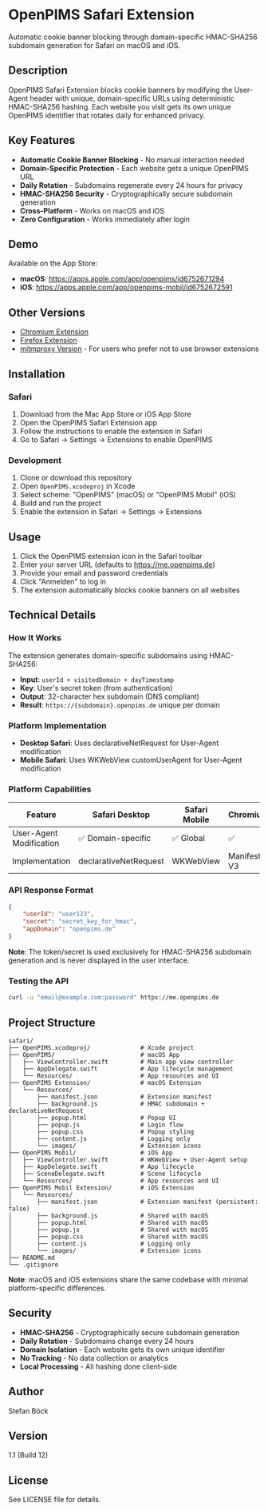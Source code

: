 # OpenPIMS Safari Extension

Automatic cookie banner blocking through domain-specific HMAC-SHA256 subdomain generation for Safari on macOS and iOS.

## Description

OpenPIMS Safari Extension blocks cookie banners by modifying the User-Agent header with unique, domain-specific URLs using deterministic HMAC-SHA256 hashing. Each website you visit gets its own unique OpenPIMS identifier that rotates daily for enhanced privacy.

## Key Features

- **Automatic Cookie Banner Blocking** - No manual interaction needed
- **Domain-Specific Protection** - Each website gets a unique OpenPIMS URL
- **Daily Rotation** - Subdomains regenerate every 24 hours for privacy
- **HMAC-SHA256 Security** - Cryptographically secure subdomain generation
- **Cross-Platform** - Works on macOS and iOS
- **Zero Configuration** - Works immediately after login

## Demo

Available on the App Store:
- **macOS**: https://apps.apple.com/app/openpims/id6752671294
- **iOS**: https://apps.apple.com/app/openpims-mobil/id6752672591

## Other Versions

- [Chromium Extension](https://github.com/openpims/chromium)
- [Firefox Extension](https://github.com/openpims/firefox)
- [mitmproxy Version](https://github.com/openpims/mitmproxy) - For users who prefer not to use browser extensions

## Installation

### Safari
1. Download from the Mac App Store or iOS App Store
2. Open the OpenPIMS Safari Extension app
3. Follow the instructions to enable the extension in Safari
4. Go to Safari → Settings → Extensions to enable OpenPIMS

### Development
1. Clone or download this repository
2. Open `OpenPIMS.xcodeproj` in Xcode
3. Select scheme: "OpenPIMS" (macOS) or "OpenPIMS Mobil" (iOS)
4. Build and run the project
5. Enable the extension in Safari → Settings → Extensions

## Usage

1. Click the OpenPIMS extension icon in the Safari toolbar
2. Enter your server URL (defaults to https://me.openpims.de)
3. Provide your email and password credentials
4. Click "Anmelden" to log in
5. The extension automatically blocks cookie banners on all websites

## Technical Details

### How It Works
The extension generates domain-specific subdomains using HMAC-SHA256:
- **Input**: `userId + visitedDomain + dayTimestamp`
- **Key**: User's secret token (from authentication)
- **Output**: 32-character hex subdomain (DNS compliant)
- **Result**: `https://{subdomain}.openpims.de` unique per domain

### Platform Implementation
- **Desktop Safari**: Uses declarativeNetRequest for User-Agent modification
- **Mobile Safari**: Uses WKWebView customUserAgent for User-Agent modification

### Platform Capabilities
| Feature | Safari Desktop | Safari Mobile | Chromium | Firefox |
|---------|----------------|---------------|----------|---------|
| User-Agent Modification | ✅ Domain-specific | ✅ Global | ✅ | ✅ |
| Implementation | declarativeNetRequest | WKWebView | Manifest V3 | Manifest V2 |

### API Response Format
```json
{
    "userId": "user123",
    "secret": "secret_key_for_hmac",
    "appDomain": "openpims.de"
}
```

**Note**: The token/secret is used exclusively for HMAC-SHA256 subdomain generation and is never displayed in the user interface.

### Testing the API
```bash
curl -u "email@example.com:password" https://me.openpims.de
```

## Project Structure

```
safari/
├── OpenPIMS.xcodeproj/              # Xcode project
├── OpenPIMS/                        # macOS App
│   ├── ViewController.swift         # Main app view controller
│   ├── AppDelegate.swift            # App lifecycle management
│   └── Resources/                   # App resources and UI
├── OpenPIMS Extension/              # macOS Extension
│   └── Resources/
│       ├── manifest.json            # Extension manifest
│       ├── background.js            # HMAC subdomain + declarativeNetRequest
│       ├── popup.html               # Popup UI
│       ├── popup.js                 # Login flow
│       ├── popup.css                # Popup styling
│       ├── content.js               # Logging only
│       └── images/                  # Extension icons
├── OpenPIMS Mobil/                  # iOS App
│   ├── ViewController.swift         # WKWebView + User-Agent setup
│   ├── AppDelegate.swift            # App lifecycle
│   ├── SceneDelegate.swift          # Scene lifecycle
│   └── Resources/                   # App resources and UI
├── OpenPIMS Mobil Extension/        # iOS Extension
│   └── Resources/
│       ├── manifest.json            # Extension manifest (persistent: false)
│       ├── background.js            # Shared with macOS
│       ├── popup.html               # Shared with macOS
│       ├── popup.js                 # Shared with macOS
│       ├── popup.css                # Shared with macOS
│       ├── content.js               # Logging only
│       └── images/                  # Extension icons
├── README.md
└── .gitignore
```

**Note**: macOS and iOS extensions share the same codebase with minimal platform-specific differences.

## Security

- **HMAC-SHA256** - Cryptographically secure subdomain generation
- **Daily Rotation** - Subdomains change every 24 hours
- **Domain Isolation** - Each website gets its own unique identifier
- **No Tracking** - No data collection or analytics
- **Local Processing** - All hashing done client-side

## Author

Stefan Böck

## Version

1.1 (Build 12)

## License

See LICENSE file for details.
